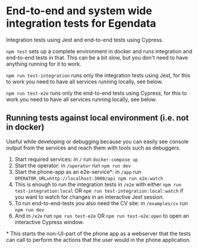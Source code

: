 # End-to-end and system wide integration tests for Egendata

Integration tests using Jest and end-to-end tests using Cypress.

`npm test` sets up a complete environment in docker and runs integration and end-to-end tests in that. This can be a bit slow, but you don't need to have anything running for it to work.

`npm run test-integration` runs only the integration tests using Jest, for this to work you need to have all services running locally, see below.

`npm run test-e2e` runs only the end-to-end tests using Cypress, for this to work you need to have all services running locally, see below.

## Running tests against local environment (i.e. not in docker)
Useful while developing or debugging because you can easily see console output from the services and reach them with tools such as debuggers.

1. Start required services: in `/` run `docker-compose up`
2. Start the operator: in `/operator` run `npm run dev`
3. Start the phone-app as an e2e-service*: in `/app` run `OPERATOR_URL=http://localhost:3000/api npm run e2e:watch`
4. This is enough to run the integration tests in `/e2e` with either `npm run test-integration:local` OR `npm run test-integration:local:watch` if you want to watch for changes in an interactive Jest session.
5. To run end-to-end-tests you also need the CV site: in `/examples/cv` run `npm run dev`
6. And in `/e2e` run `npm run test-e2e` OR `npm run test-e2e:open` to open an interactive Cypress window.

\* This starts the non-UI-part of the phone app as a webserver that the tests can call to perform the actions that the user would in the phone application.
